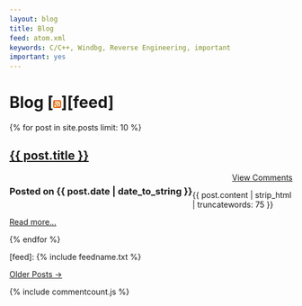 ```yaml
---
layout: blog
title: Blog
feed: atom.xml
keywords: C/C++, Windbg, Reverse Engineering, important
important: yes
---
```


<style>
div.post
{
width: 55em;
}
</style>

Blog [![Feed icon](/files/css/feed-icon-14x14.png)][feed]
=====================

{% for post in site.posts limit: 10 %}
  <h2><a href="{{ post.url }}">{{ post.title }}</a></h2>
  <h3 class="datetext" style="float:left">
    Posted on {{ post.date | date_to_string }}
 
  </h3>
 <span style="float:right"><a class="comments" data-disqus-identifier="{{ post.disqus_id }}" href="{{ post.url }}#disqus_thread">View Comments</a></span>  

<div class="c">&nbsp;</div>
  <p>{{ post.content | strip_html | truncatewords: 75 }}</p>
  <p><a href="{{ post.url }}">Read more...</a></p>
{% endfor %}


[feed]: {% include feedname.txt %}



<p>
<a href="past.html">Older Posts &rarr;</a>
</p>

{% include commentcount.js %}
